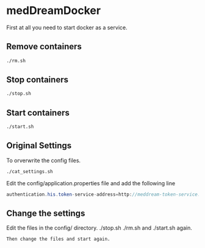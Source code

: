 # medDreamDocker
First at all you need to start docker as a service.
## Remove containers
```bash
./rm.sh
```

## Stop containers
```bash
./stop.sh
```

## Start containers
```bash
./start.sh
```
## Original Settings
To orverwrite the config files.
```bash
./cat_settings.sh
```
Edit the config/application.properties file and add the following line
```java
authentication.his.token-service-address=http://meddream-token-service:8088/v1/validate
```
## Change the settings
Edit the files in the config/ directory. ./stop.sh ./rm.sh and ./start.sh again.
```
Then change the files and start again.

